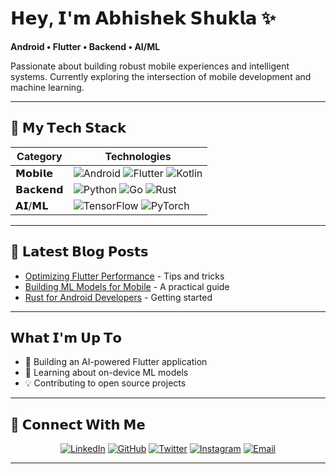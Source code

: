 # 𝗛𝗲𝘆, 𝗜'𝗺 𝗔𝗯𝗵𝗶𝘀𝗵𝗲𝗸 𝗦𝗵𝘂𝗸𝗹𝗮 ✨

**Android • Flutter • Backend • AI/ML**

Passionate about building robust mobile experiences and intelligent systems. Currently exploring the intersection of mobile development and machine learning.

---

## 🚀 𝗠𝘆 𝗧𝗲𝗰𝗵 𝗦𝘁𝗮𝗰𝗸

| Category       | Technologies                                                                 |
|----------------|------------------------------------------------------------------------------|
| 𝗠𝗼𝗯𝗶𝗹𝗲       | ![Android](https://img.shields.io/badge/Android-3DDC84?logo=android&logoColor=white) ![Flutter](https://img.shields.io/badge/Flutter-02569B?logo=flutter&logoColor=white) ![Kotlin](https://img.shields.io/badge/Kotlin-7F52FF?logo=kotlin&logoColor=white) |
| 𝗕𝗮𝗰𝗸𝗲𝗻𝗱     | ![Python](https://img.shields.io/badge/Python-3776AB?logo=python&logoColor=white) ![Go](https://img.shields.io/badge/Go-00ADD8?logo=go&logoColor=white) ![Rust](https://img.shields.io/badge/Rust-000000?logo=rust&logoColor=white) |
| 𝗔𝗜/𝗠𝗟        | ![TensorFlow](https://img.shields.io/badge/TensorFlow-FF6F00?logo=tensorflow&logoColor=white) ![PyTorch](https://img.shields.io/badge/PyTorch-EE4C2C?logo=pytorch&logoColor=white) |

---

## 📝 𝗟𝗮𝘁𝗲𝘀𝘁 𝗕𝗹𝗼𝗴 𝗣𝗼𝘀𝘁𝘀
<!-- BLOG-POST-LIST:START -->
- [Optimizing Flutter Performance](https://abhishekshukla.hashnode.dev/) - Tips and tricks
- [Building ML Models for Mobile](https://abhishekshukla.hashnode.dev/) - A practical guide
- [Rust for Android Developers](https://abhishekshukla.hashnode.dev/) - Getting started
<!-- BLOG-POST-LIST:END -->

---

## 𝗪𝗵𝗮𝘁 𝗜'𝗺 𝗨𝗽 𝗧𝗼
- 🔭 Building an AI-powered Flutter application
- 🌱 Learning about on-device ML models
- 💡 Contributing to open source projects

---

## 🌟 𝗖𝗼𝗻𝗻𝗲𝗰𝘁 𝗪𝗶𝘁𝗵 𝗠𝗲

<div align="center">

[![LinkedIn](https://img.shields.io/badge/LinkedIn-Abhishek_Shukla-0077B5?style=for-the-badge&logo=linkedin)](https://linkedin.com/in/abhishekshukla007)
[![GitHub](https://img.shields.io/badge/GitHub-Shukla007-181717?style=for-the-badge&logo=github)](https://github.com/Shukla007)
[![Twitter](https://img.shields.io/badge/Twitter-@avi0_07-1DA1F2?style=for-the-badge&logo=twitter)](https://twitter.com/avi0_07)
[![Instagram](https://img.shields.io/badge/Instagram-@abhishekshukla.dev-E4405F?style=for-the-badge&logo=instagram)](https://instagram.com/abhishekshukla.dev)
[![Email](https://img.shields.io/badge/Email-shuklaabhishekkumar007@gmail.com-D14836?style=for-the-badge&logo=gmail)](mailto:shuklaabhishekkumar007@gmail.com)

</div>

---
